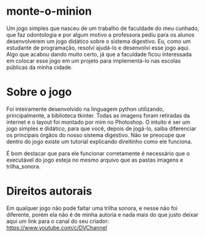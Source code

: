 # monte-o-minion
Um jogo simples que nasceu de um trabalho de faculdade do meu cunhado, que faz odontologia e por algum motivo a professora pediu para os alunos desenvolverem
um jogo didático sobre o sistema digestivo. Eu, como um estudante de programação, resolvi ajudá-lo e desenvolvi esse jogo aqui. Algo que acabou dando muito certo,
já que a faculdade ficou interessada em colocar esse jogo em um projeto para implementá-lo nas escolas públicas da minha cidade.

# Sobre o jogo
Foi inteiramente desenvolvido na linguagem python utilizando, principalmente, a biblioteca tkinter. Todas as imagens foram retiradas da internet e o layout foi 
montado por mim no Photoshop. O intuito é ser um jogo simples e didático, para que você, depois de jogá-lo, saiba diferenciar os principais órgãos do nosso sistema 
digestivo. Não se preocupe que dentro do jogo existe um tutorial explicando direitinho como ele funciona.

É bom destacar que para ele funcionar corretamente é necessário que o executável do jogo esteja no mesmo arquivo que as pastas imagens e trilha_sonora.

# Direitos autorais
Em qualquer jogo não pode faltar uma trilha sonora, e nesse não foi diferente, porém ela não é de minha autoria e nada mais do que justo deixar aqui um link
para o canal do seu criador: https://www.youtube.com/c/DVChannel
